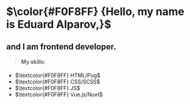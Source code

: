 # $\color{#F0F8FF} {Hello, my name is Eduard Alparov,}$

## and I am frontend developer.

> #### My skills:

- $\textcolor{#F0F8FF} HTML/Pug$
- $\textcolor{#F0F8FF} CSS/SCSS$
- $\textcolor{#F0F8FF} JS$
- $\textcolor{#F0F8FF} Vue.js/Nuxt$
